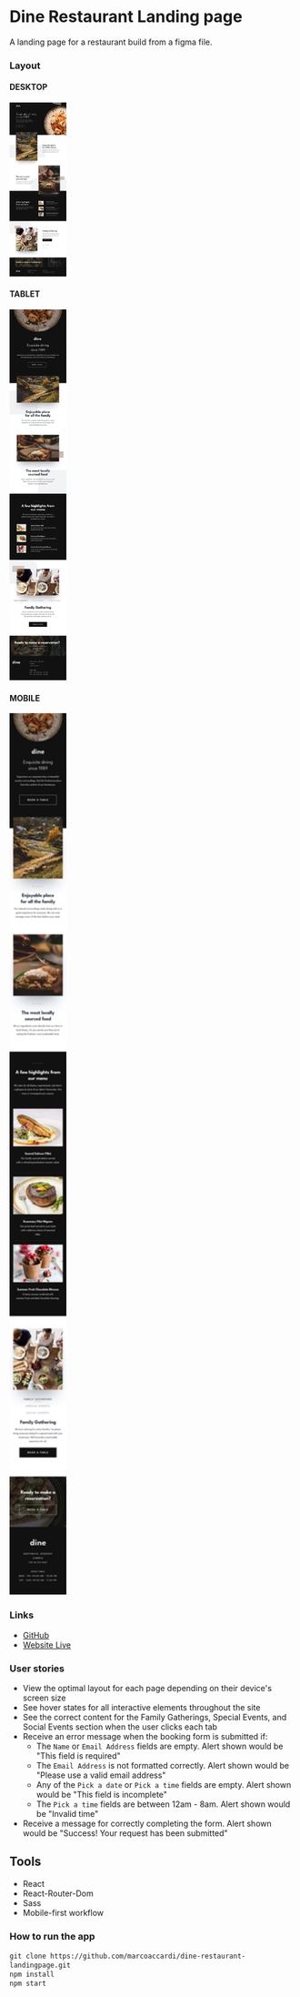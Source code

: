 # Dine Restaurant Landing page

A landing page for a restaurant build from a figma file.

### Layout

#### DESKTOP

<img src="./public/desktop_preview.jpeg" alt="Your image title" width="100"/>

#### TABLET

<img src="./public/tablet_preview.jpeg" alt="Your image title" width="100"/>

#### MOBILE

<img src="./public/mobile_preview.jpeg" alt="Your image title" width="100"/>

### Links

- [GitHub](https://link)
- [Website Live](https://link)

### User stories

- View the optimal layout for each page depending on their device's screen size
- See hover states for all interactive elements throughout the site
- See the correct content for the Family Gatherings, Special Events, and Social Events section when the user clicks each tab
- Receive an error message when the booking form is submitted if:
  - The `Name` or `Email Address` fields are empty. Alert shown would be "This field is required"
  - The `Email Address` is not formatted correctly. Alert shown would be "Please use a valid email address"
  - Any of the `Pick a date` or `Pick a time` fields are empty. Alert shown would be "This field is incomplete"
  - The `Pick a time` fields are between 12am - 8am. Alert shown would be "Invalid time"
- Receive a message for correctly completing the form. Alert shown would be "Success! Your request has been submitted"

## Tools

- React
- React-Router-Dom
- Sass
- Mobile-first workflow

### How to run the app

```
git clone https://github.com/marcoaccardi/dine-restaurant-landingpage.git
npm install
npm start
```
